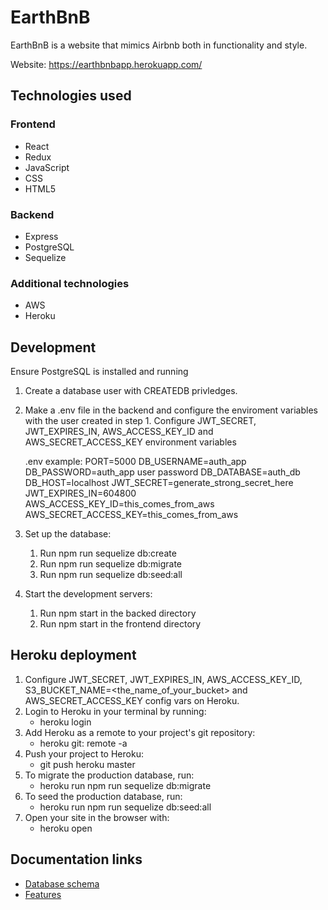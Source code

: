 # EarthBnB

EarthBnB is a website that mimics Airbnb both in functionality and style.

Website: https://earthbnbapp.herokuapp.com/

## Technologies used
### Frontend
* React
* Redux
* JavaScript
* CSS
* HTML5
### Backend
* Express
* PostgreSQL
* Sequelize
### Additional technologies
* AWS
* Heroku

## Development
Ensure PostgreSQL is installed and running

1. Create a database user with CREATEDB privledges.
2. Make a .env file in the backend and configure the enviroment variables with the user created in step 1.
   Configure JWT_SECRET, JWT_EXPIRES_IN, AWS_ACCESS_KEY_ID and AWS_SECRET_ACCESS_KEY environment variables
  
   .env example:
   PORT=5000
   DB_USERNAME=auth_app
   DB_PASSWORD=auth_app user password
   DB_DATABASE=auth_db
   DB_HOST=localhost
   JWT_SECRET=generate_strong_secret_here
   JWT_EXPIRES_IN=604800
   AWS_ACCESS_KEY_ID=this_comes_from_aws
   AWS_SECRET_ACCESS_KEY=this_comes_from_aws
   
3. Set up the database:
    1) Run npm run sequelize db:create
    2) Run npm run sequelize db:migrate
    3) Run npm run sequelize db:seed:all
    
4. Start the development servers:
    1) Run npm start in the backed directory
    2) Run npm start in the frontend directory
   
## Heroku deployment 

1. Configure JWT_SECRET, JWT_EXPIRES_IN, AWS_ACCESS_KEY_ID, S3_BUCKET_NAME=<the_name_of_your_bucket> and AWS_SECRET_ACCESS_KEY config vars on Heroku.
2. Login to Heroku in your terminal by running:
    * heroku login
3. Add Heroku as a remote to your project's git repository:
    * heroku git: remote -a <name-of-Heroku-app>
4. Push your project to Heroku:
    * git push heroku master
5. To migrate the production database, run:
    * heroku run npm run sequelize db:migrate
6. To seed the production database, run:
    * heroku run npm run sequelize db:seed:all
7. Open your site in the browser with:
    * heroku open
   
## Documentation links
   
* [Database schema](https://github.com/VladimirRadovanovic/airbnb-clone-app/wiki/Database-Schema)
* [Features](https://github.com/VladimirRadovanovic/airbnb-clone-app/wiki/Feature-List)



